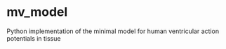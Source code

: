 # mv_model
Python implementation of the minimal model for human ventricular action potentials in tissue
